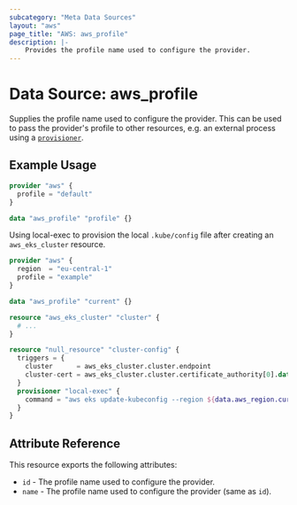 ```yaml
---
subcategory: "Meta Data Sources"
layout: "aws"
page_title: "AWS: aws_profile"
description: |-
    Provides the profile name used to configure the provider.
---
```


# Data Source: aws_profile

Supplies the profile name used to configure the provider. This can be used to pass the provider's profile to other resources, e.g. an external process using a [`provisioner`](https://developer.hashicorp.com/terraform/language/resources/provisioners/local-exec).

## Example Usage

```terraform
provider "aws" {
  profile = "default"
}

data "aws_profile" "profile" {}
```

Using local-exec to provision the local `.kube/config` file after creating an `aws_eks_cluster` resource.

```terraform
provider "aws" {
  region  = "eu-central-1"
  profile = "example"
}

data "aws_profile" "current" {}

resource "aws_eks_cluster" "cluster" {
  # ...
}

resource "null_resource" "cluster-config" {
  triggers = {
    cluster      = aws_eks_cluster.cluster.endpoint
    cluster-cert = aws_eks_cluster.cluster.certificate_authority[0].data
  }
  provisioner "local-exec" {
    command = "aws eks update-kubeconfig --region ${data.aws_region.current.name} --name ${var.cluster-name} --profile ${data.aws_profile.current.name}"
  }
}
```

## Attribute Reference

This resource exports the following attributes:

* `id` - The profile name used to configure the provider.
* `name` - The profile name used to configure the provider (same as `id`).
